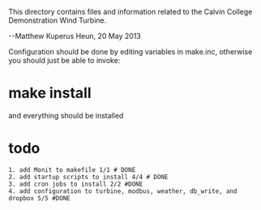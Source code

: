 This directory contains files and information related to the Calvin College Demonstration Wind Turbine.

--Matthew Kuperus Heun, 20 May 2013

Configuration should be done by editing variables in make.inc, otherwise you should just be able to invoke:

# make install

and everything should be installed


# todo
	1. add Monit to makefile 1/1 # DONE
	2. add startup scripts to install 4/4 # DONE
	3. add cron jobs to install 2/2 #DONE 
	4. add configuration to turbine, modbus, weather, db_write, and dropbox 5/5 #DONE

